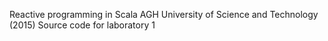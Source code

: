 Reactive programming in Scala
AGH University of Science and Technology (2015)
Source code for laboratory 1


